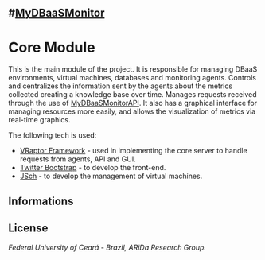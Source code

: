 #[MyDBaaSMonitor](https://github.com/araujodavid/mydbaasmonitor)
--------------

# Core Module

This is the main module of the project. It is responsible for managing DBaaS environments, virtual machines, databases 
and monitoring agents. Controls and centralizes the information sent by the agents about the metrics collected creating 
a knowledge base over time. Manages requests received through the use of [MyDBaaSMonitorAPI](http://github.com/araujodavid/mydbaasmonitor/tree/master/mydbaasmonitor-api). 
It also has a graphical interface for managing resources more easily, and allows the visualization of metrics via real-time graphics.

The following tech is used:

- [VRaptor Framework](http://vraptor.caelum.com.br) - used in implementing the core server to handle requests from agents, API and GUI.
- [Twitter Bootstrap](http://twitter.github.com/bootstrap) - to develop the front-end.
- [JSch](http://www.jcraft.com/jsch/) - to develop the management of virtual machines.

## Informations

## License

*Federal University of Ceará - Brazil, ARiDa Research Group.*
